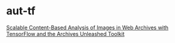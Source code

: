 # aut-tf

[Scalable Content-Based Analysis of Images in Web Archives with TensorFlow and the Archives Unleashed Toolkit](https://yorkspace.library.yorku.ca/xmlui/handle/10315/36161)
